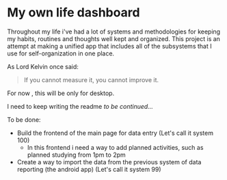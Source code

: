 # My own life dashboard
Throughout my life i've had a lot of systems and methodologies for keeping my habits, routines and thoughts well kept and organized. This project is an attempt at making a unified app that includes all of the subsystems that I use for self-organization in one place.

As Lord Kelvin once said: 
 > If you cannot measure it, you cannot improve it.



For now , this will be only for desktop.


I need to keep writing the readme
_to be continued..._ 



To be done:
- Build the frontend of the main page for data entry (Let's call it system 100)
    - In this frontend i need a way to add planned activities, such as planned studying from 1pm to 2pm 
- Create a way to import the data from the previous system of data reporting (the android app) (Let's call it system 99)

